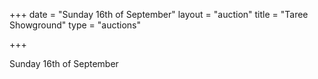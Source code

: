 +++
date = "Sunday 16th of September"
layout = "auction"
title = "Taree Showground"
type = "auctions"

+++

Sunday 16th of September
